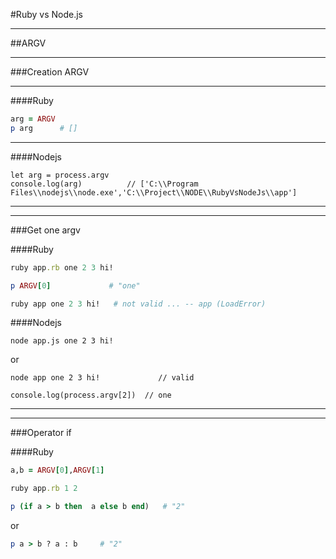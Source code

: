﻿#Ruby vs Node.js
____

##ARGV
____

###Creation ARGV
___

####Ruby

```ruby
arg = ARGV
p arg      # []
```
____

####Nodejs

```node                        
let arg = process.argv
console.log(arg)          // ['C:\\Program Files\\nodejs\\node.exe','C:\\Project\\NODE\\RubyVsNodeJs\\app']
```
____
____

###Get one argv

####Ruby

```ruby
ruby app.rb one 2 3 hi!
```
```ruby
p ARGV[0]             # "one"
```
```ruby
ruby app one 2 3 hi!   # not valid ... -- app (LoadError)
```
####Nodejs
                                   
```node
node app.js one 2 3 hi!  
```
or

```node
node app one 2 3 hi!             // valid
```
```node
console.log(process.argv[2])  // one 
```
____
____

###Operator if

####Ruby

```ruby
a,b = ARGV[0],ARGV[1]
```
```ruby
ruby app.rb 1 2
```                                 
```ruby
p (if a > b then  a else b end)   # "2"
```
or
```ruby
p a > b ? a : b     # "2"
```





















